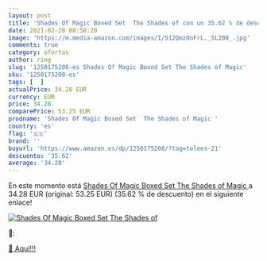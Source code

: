```yaml
---
layout: post
title: 'Shades Of Magic Boxed Set  The Shades of con un 35.62 % de descuento'
date: 2021-02-20 08:58:20
image: 'https://m.media-amazon.com/images/I/512QmzOnFrL._SL200_.jpg'
comments: true
category: ofertas
author: ring
slug: '1250175208-es Shades Of Magic Boxed Set The Shades of Magic'
sku: '1250175208-es'
tags: [  ]
actualPrice: 34.28 EUR
currency: EUR
price: 34.28
comparePrice: 53.25 EUR
prodname: 'Shades Of Magic Boxed Set  The Shades of Magic '
country: 'es'
flag: '🇪🇸'
brand: ''
buyurl: 'https://www.amazon.es/dp/1250175208/?tag=tolees-21'
descuento: '35.62'
average: '34.28'
---
```


En este momento está [Shades Of Magic Boxed Set  The Shades of Magic ](https://www.amazon.es/dp/1250175208/?tag=tolees-21) a 34.28 EUR (original: 53.25 EUR) (35.62 %  de descuento) en el siguiente enlace!

[![Shades Of Magic Boxed Set  The Shades of](https://m.media-amazon.com/images/I/512QmzOnFrL._SL200_.jpg)](https://www.amazon.es/dp/1250175208/?tag=tolees-21)

🔎:


[🛒 Aquí!!!](https://www.amazon.es/dp/1250175208/?tag=tolees-21)

